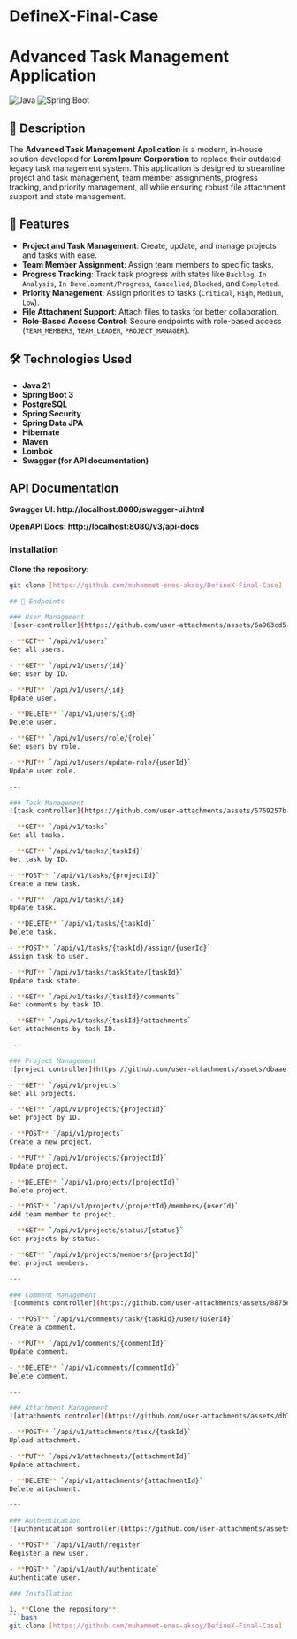 # DefineX-Final-Case
# Advanced Task Management Application

![Java](https://img.shields.io/badge/Java-21-blue)
![Spring Boot](https://img.shields.io/badge/Spring%20Boot-3.0-green)

## 📝 Description

The **Advanced Task Management Application** is a modern, in-house solution developed for **Lorem Ipsum Corporation** to replace their outdated legacy task management system. This application is designed to streamline project and task management, team member assignments, progress tracking, and priority management, all while ensuring robust file attachment support and state management.

## 🚀 Features

- **Project and Task Management**: Create, update, and manage projects and tasks with ease.
- **Team Member Assignment**: Assign team members to specific tasks.
- **Progress Tracking**: Track task progress with states like `Backlog`, `In Analysis`, `In Development/Progress`, `Cancelled`, `Blocked`, and `Completed`.
- **Priority Management**: Assign priorities to tasks (`Critical`, `High`, `Medium`, `Low`).
- **File Attachment Support**: Attach files to tasks for better collaboration.
- **Role-Based Access Control**: Secure endpoints with role-based access (`TEAM_MEMBERS`, `TEAM_LEADER`, `PROJECT_MANAGER`).

## 🛠️ Technologies Used

- **Java 21**
- **Spring Boot 3**
- **PostgreSQL**
- **Spring Security**
- **Spring Data JPA**
- **Hibernate**
- **Maven**
- **Lombok**
- **Swagger (for API documentation)**

## API Documentation
**Swagger UI: http://localhost:8080/swagger-ui.html**

**OpenAPI Docs: http://localhost:8080/v3/api-docs**

### Installation

 **Clone the repository**:
   ```bash
   git clone [https://github.com/muhammet-enes-aksoy/DefineX-Final-Case]

## 📄 Endpoints

### User Management
![user-controller](https://github.com/user-attachments/assets/6a963cd5-faf0-4155-9e01-383fcd463206)

- **GET** `/api/v1/users`  
  Get all users.

- **GET** `/api/v1/users/{id}`  
  Get user by ID.

- **PUT** `/api/v1/users/{id}`  
  Update user.

- **DELETE** `/api/v1/users/{id}`  
  Delete user.

- **GET** `/api/v1/users/role/{role}`  
  Get users by role.

- **PUT** `/api/v1/users/update-role/{userId}`  
  Update user role.

---

### Task Management
![task controller](https://github.com/user-attachments/assets/5759257b-e9ad-4cf8-8a53-247580e93e67)

- **GET** `/api/v1/tasks`  
  Get all tasks.

- **GET** `/api/v1/tasks/{taskId}`  
  Get task by ID.

- **POST** `/api/v1/tasks/{projectId}`  
  Create a new task.

- **PUT** `/api/v1/tasks/{id}`  
  Update task.

- **DELETE** `/api/v1/tasks/{taskId}`  
  Delete task.

- **POST** `/api/v1/tasks/{taskId}/assign/{userId}`  
  Assign task to user.

- **PUT** `/api/v1/tasks/taskState/{taskId}`  
  Update task state.

- **GET** `/api/v1/tasks/{taskId}/comments`  
  Get comments by task ID.

- **GET** `/api/v1/tasks/{taskId}/attachments`  
  Get attachments by task ID.

---

### Project Management
![project controller](https://github.com/user-attachments/assets/dbaaef17-8937-4829-b7c9-0c6b21e5963a)

- **GET** `/api/v1/projects`  
  Get all projects.

- **GET** `/api/v1/projects/{projectId}`  
  Get project by ID.

- **POST** `/api/v1/projects`  
  Create a new project.

- **PUT** `/api/v1/projects/{projectId}`  
  Update project.

- **DELETE** `/api/v1/projects/{projectId}`  
  Delete project.

- **POST** `/api/v1/projects/{projectId}/members/{userId}`  
  Add team member to project.

- **GET** `/api/v1/projects/status/{status}`  
  Get projects by status.

- **GET** `/api/v1/projects/members/{projectId}`  
  Get project members.

---

### Comment Management
![comments controller](https://github.com/user-attachments/assets/8875ed01-8d0c-4dd9-8988-4255599c7882)

- **POST** `/api/v1/comments/task/{taskId}/user/{userId}`  
  Create a comment.

- **PUT** `/api/v1/comments/{commentId}`  
  Update comment.

- **DELETE** `/api/v1/comments/{commentId}`  
  Delete comment.

---

### Attachment Management
![attachments controler](https://github.com/user-attachments/assets/db709bbf-c8cd-48fa-864a-b2b39a55b341)

- **POST** `/api/v1/attachments/task/{taskId}`  
  Upload attachment.

- **PUT** `/api/v1/attachments/{attachmentId}`  
  Update attachment.

- **DELETE** `/api/v1/attachments/{attachmentId}`  
  Delete attachment.

---

### Authentication
![authentication sontroller](https://github.com/user-attachments/assets/7afcd440-fa4e-4e1e-b311-875bd61d78bd)

- **POST** `/api/v1/auth/register`  
  Register a new user.

- **POST** `/api/v1/auth/authenticate`  
  Authenticate user.

### Installation

1. **Clone the repository**:
   ```bash
   git clone [https://github.com/muhammet-enes-aksoy/DefineX-Final-Case]

